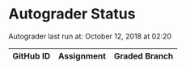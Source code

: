 # Autograder Status
Autograder last run at: October 12, 2018 at 02:20

| GitHub ID | Assignment | Graded Branch |
|-----------|------------|---------------|
